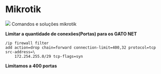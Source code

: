# Mikrotik
<img src='https://i.imgur.com/YS4p1JS.png'>
Comandos e soluções mikrotik

**Limitar a quantidade de conexões(Portas) para os GATO NET**
```
/ip firewall filter
add action=drop chain=forward connection-limit=400,32 protocol=tcp src-address=\
    172.254.255.0/29 tcp-flags=syn
```
**Limitamos a 400 portas**
